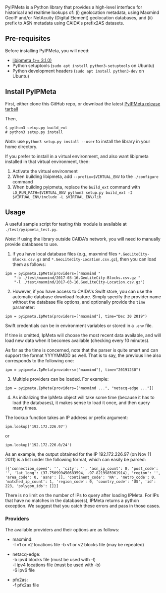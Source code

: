 PyIPMeta is a Python library that provides a high-level interface for
historical and realtime lookups of: (i) geolocation metadata, using 
Maxmind GeoIP and/or NetAcuity (Digital Element) geolocation databases, 
and (ii) prefix to ASN metadata using CAIDA's prefix2AS datasets.

## Pre-requisites
Before installing PyIPMeta, you will need:
  - [libipmeta (>= 3.1.0)](https://github.com/CAIDA/libipmeta)
  - Python setuptools (`sudo apt install python3-setuptools` on Ubuntu)
  - Python development headers (`sudo apt install python3-dev` on Ubuntu)

## Install PyIPMeta

First, either clone this GitHub repo, or download the latest
[PyIPMeta release tarball](https://github.com/CAIDA/pyipmeta/releases)

Then,

 ```
 $ python3 setup.py build_ext
 # python3 setup.py install
 ```

_Note:_ use `python3 setup.py install --user` to install the library in
your home directory.

If you prefer to install in a virtual environment, and also want libipmeta
installed in that virtual environment, then:

1. Activate the virtual environment
2. When building libipmeta, add `--prefix=$VIRTUAL_ENV` to the `./configure` command
3. When building pyipmeta, replace the `build_ext` command with `LD_RUN_PATH=$VIRTUAL_ENV python3 setup.py build_ext -I $VIRTUAL_ENV/include -L $VIRTUAL_ENV/lib`

## Usage

A useful sample script for testing this module is available at
`./test/pyipmeta_test.py`.

_Note:_ if using the library outside CAIDA's network, you will need to
manually provide databases to use.

1. If you have local database files (e.g., maxmind files
`*.GeoLiteCity-Blocks.csv.gz` and `*.GeoLiteCity-Location.csv.gz`),
then you can load them as follows:

```
ipm = pyipmeta.IpMeta(providers=["maxmind "
    "-b ./test/maxmind/2017-03-16.GeoLiteCity-Blocks.csv.gz "
    "-l ./test/maxmind/2017-03-16.GeoLiteCity-Location.csv.gz")
```

2.  However, if you have access to CAIDA's Swift store, you can use the
automatic database download feature.
Simply specify the provider name without the database file options, and
optionally provide the `time` parameter:

```ipm = pyipmeta.IpMeta(providers=["maxmind"], time="Dec 30 2019")```

Swift credentials can be in environment variables or stored in a `.env` file.

If time is omitted, IpMeta will choose the most recent data available, and
will load new data when it becomes available (checking every 10 minutes).

As far as the time is concerned, note that the parser is quite smart
and can support the format YYYYMMDD as well. That is to say, the
previous line also corresponds to the following one:

```ipm = pyipmeta.IpMeta(providers=["maxmind"], time="20191230")```

3. Multiple providers can be loaded.  For example:

```ipm = pyipmeta.IpMeta(providers=["maxmind ...", "netacq-edge ..."])```

4. As initializing the IpMeta object will take some time (because it
has to load the databases), it makes sense to load it once, and then
query many times.

The lookup function takes an IP address or prefix argument:

```ipm.lookup('192.172.226.97')```

or

```ipm.lookup('192.172.226.0/24')```

As an example, the output obtained for the IP 192.172.226.97 (on Nov
11 2011) is a list under the following format, which can easily be
parsed:

```[{'connection_speed': '', 'city': '', 'asn_ip_count': 0, 'post_code': '', 'lat_long': (37.750999450683594, -97.8219985961914), 'region': '', 'area_code': 0, 'asns': [], 'continent_code': 'NA', 'metro_code': 0, 'matched_ip_count': 1, 'region_code': 0, 'country_code': 'US', 'id': 223, 'polygon_ids': []}]```

There is no limit on the number of IPs to query after loading IPMeta. For IPs
that have no matches in the database(s), IPMeta returns a python exception. We
suggest that you catch these errors and pass in those cases.


### Providers

The available providers and their options are as follows:

- maxmind:  
  -l <file>   v1 or v2 locations file
  -b <file>   v1 or v2 blocks file (may be repeated)  

- netacq-edge:  
  -b <file>   ipv4 blocks file (must be used with -l)  
  -l <file>   ipv4 locations file (must be used with -b)  
  -6 <file>   ipv6 file  

- pfx2as:  
  -f          pfx2as file  

